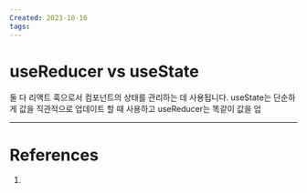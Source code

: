 ```yaml
---
Created: 2023-10-16
tags:
---
```

# useReducer vs useState
둘 다 리액트 훅으로서 컴포넌트의 상태를 관리하는 데 사용됩니다. useState는 단순하게 값을 직관적으로 업데이트 할 때 사용하고 useReducer는 똑같이 값을 업

---
# References
1. 